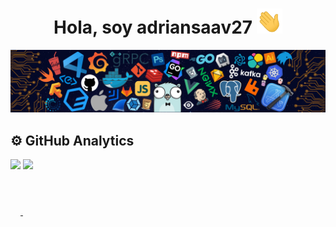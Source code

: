<div align="center">
  <h1 align="center">Hola, soy adriansaav27 <img src="https://raw.githubusercontent.com/adriansaav27/adriansaav27/main/agitar-la-mano.gif" height="40" style="max-width: 100%; display: inline-block;"></h1> 
</div>
<img src="https://raw.githubusercontent.com/adriansaav27/adriansaav27/main/cabecera.png">

## ⚙️ GitHub Analytics
<a href="https://github.com/anuraghazra/github-readme-stats">
  <img height=170 align="center" style="max-width: 100%; display: inline-block;" src="https://github-readme-stats.vercel.app/api?username=adriansaav27&show_icons=true&theme=tokyonight&rank_icon=github" />
</a>
<a href="https://github.com/anuraghazra/convoychat">
  <img height=170 align="center" style="max-width: 100%; display: inline-block;" src="https://github-readme-stats.vercel.app/api/top-langs?username=adriansaav27&layout=compact&langs_count=8&theme=tokyonight" />
</a>
